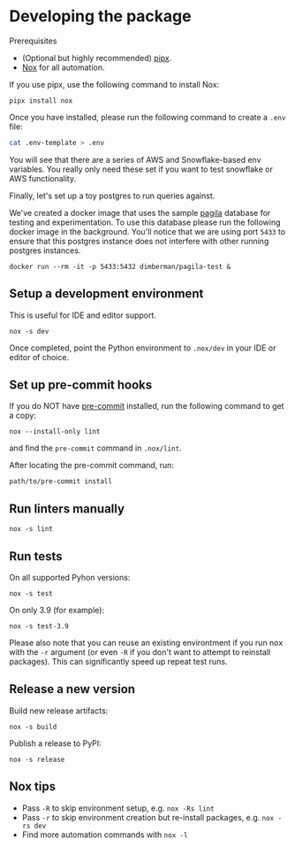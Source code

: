 <!--
I imagine this file along with INSTALLATION.md will go into documentation
at some point.
-->

# Developing the package

Prerequisites

* (Optional but highly recommended) [pipx](https://pypa.github.io/pipx/).
* [Nox](https://nox.thea.codes/) for all automation.

If you use pipx, use the following command to install Nox:

    pipx install nox
    
Once you have installed, please run the following command to create a `.env` file:

```bash
cat .env-template > .env
```

You will see that there are a series of AWS and Snowflake-based env variables. You really only need these set if you want
to test snowflake or AWS functionality.

Finally, let's set up a toy postgres to run queries against.

We've created a docker image that uses the sample [pagila](https://github.com/devrimgunduz/pagila) database for testing and experimentation.
To use this database please run the following docker image in the background. You'll notice that we are using port `5433` to ensure that
this postgres instance does not interfere with other running postgres instances. 

```
docker run --rm -it -p 5433:5432 dimberman/pagila-test &
```


## Setup a development environment

This is useful for IDE and editor support.

    nox -s dev

Once completed, point the Python environment to `.nox/dev` in your IDE or
editor of choice.


## Set up pre-commit hooks

If you do NOT have [pre-commit](https://pre-commit.com/) installed, run the
following command to get a copy:

    nox --install-only lint

and find the `pre-commit` command in `.nox/lint`.

After locating the pre-commit command, run:

    path/to/pre-commit install


## Run linters manually

    nox -s lint


## Run tests

<!-- Tests don't run yet, we're missing `test-connections.yaml`. -->

On all supported Pyhon versions:

    nox -s test

On only 3.9 (for example):

    nox -s test-3.9

Please also note that you can reuse an existing environtment if you run nox with the `-r` argument (or even `-R` if you
don't want to attempt to reinstall packages). This can significantly speed up repeat test runs.

## Release a new version

<!-- Not yet verified. -->

Build new release artifacts:

    nox -s build

Publish a release to PyPI:

    nox -s release


## Nox tips

* Pass `-R` to skip environment setup, e.g. `nox -Rs lint`
* Pass `-r` to skip environment creation but re-install packages, e.g. `nox -rs dev`
* Find more automation commands with `nox -l`
